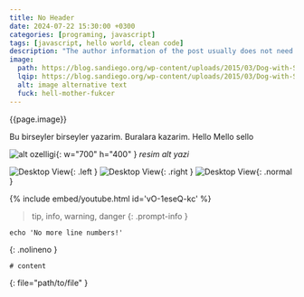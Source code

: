 ```yaml
---
title: No Header
date: 2024-07-22 15:30:00 +0300
categories: [programing, javascript]
tags: [javascript, hello world, clean code]
description: "The author information of the post usually does not need to be filled in the Front Matter , they will be obtained from variables social.name and the first entry of social.links of the configuration file by default. But you can also override it as follows:"
image:
  path: https://blog.sandiego.org/wp-content/uploads/2015/03/Dog-with-Surf-Board-1200x630.jpg
  lqip: https://blog.sandiego.org/wp-content/uploads/2015/03/Dog-with-Surf-Board-1200x630.jpg
  alt: image alternative text
  fuck: hell-mother-fukcer
---
```


{{page.image}}

Bu birseyler birseyler yazarim. Buralara kazarim.
Hello Mello sello

![alt ozelligi](resim_url){: w="700" h="400" }
_resim alt yazi_

![Desktop View](/assets/img/sample/mockup.png){: .left }
![Desktop View](/assets/img/sample/mockup.png){: .right }
![Desktop View](/assets/img/sample/mockup.png){: .normal }

{% include embed/youtube.html id='vO-1eseQ-kc' %}


> tip, info, warning, danger
{: .prompt-info }

```shell
echo 'No more line numbers!'
```
{: .nolineno }

```shell
# content
```
{: file="path/to/file" }
